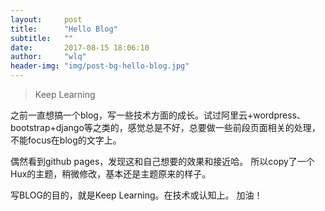 ```yaml
---
layout:     post
title:      "Hello Blog"
subtitle:   ""
date:       2017-08-15 18:06:10
author:     "wlq"
header-img: "img/post-bg-hello-blog.jpg"
---
```


> Keep Learning

之前一直想搞一个blog，写一些技术方面的成长。试过阿里云+wordpress、bootstrap+django等之类的，感觉总是不好，总要做一些前段页面相关的处理，不能focus在blog的文字上。

偶然看到github pages，发现这和自己想要的效果和接近哈。
所以copy了一个Hux的主题，稍微修改，基本还是主题原来的样子。

写BLOG的目的，就是Keep Learning。在技术或认知上。
加油！


